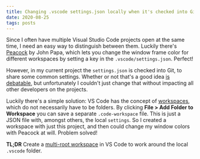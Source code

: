 ```yaml
---
title: Changing .vscode settings.json locally when it's checked into Git
date: 2020-08-25
tags: posts
---
```

Since I often have multiple Visual Studio Code projects open at the same time, I need an easy way to distinguish between them. Luckily there's [Peacock](https://marketplace.visualstudio.com/items?itemName=johnpapa.vscode-peacock) by John Papa, which lets you change the window frame color for different workspaces by setting a key in the `.vscode/settings.json`. Perfect!

However, in my current project the `settings.json` is checked into Git, to share some common settings. Whether or not that's a good idea [is debatable](https://stackoverflow.com/a/32979933), but unfortunately I couldn't just change that without impacting all other developers on the projects.

Luckily there's a simple solution: VS Code has the concept of [workspaces](https://code.visualstudio.com/docs/editor/multi-root-workspaces), which do not necessarily have to be folders. By clicking **File > Add Folder to Workspace** you can save a separate `.code-workspace` file. This is just a JSON file with, amongst others, the local `settings`. So I created a workspace with just this project, and then could change my window colors with Peacock at will. Problem solved!

**TL;DR** Create a [multi-root workspace](https://code.visualstudio.com/docs/editor/multi-root-workspaces) in VS Code to work around the local `.vscode` folder.